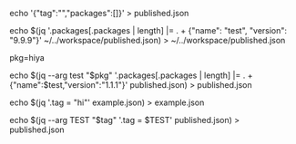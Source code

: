 echo '{"tag":"","packages":[]}' > published.json

echo $(jq '.packages[.packages | length] |= . + {"name": "test", "version": "9.9.9"}' ~/../workspace/published.json) > ~/../workspace/published.json

pkg=hiya

echo $(jq --arg test "$pkg" '.packages[.packages | length] |= . + {"name":$test,"version":"1.1.1"}' published.json) > published.json

echo $(jq '.tag = "hi"' example.json) > example.json

echo $(jq --arg TEST "$tag" '.tag = $TEST' published.json) > published.json

